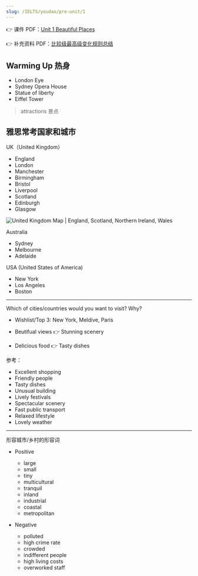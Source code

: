 ```yaml
---
slug: /IELTS/youdao/pre-unit/1
---
```



👉 课件 PDF：[Unit 1 Beautiful Places](./Unit%201%20Beautiful%20Places.pdf)

👉 补充资料 PDF：[比较级最高级变化规则总结](./Comparative%20Superlative%20Rules%20Summary.pdf)



## Warming Up 热身

- London Eye
- Sydney Opera House
- Statue of liberty
- Eiffel Tower

> attractions 景点

## 雅思常考国家和城市

UK（United Kingdom）

- England
- London
- Manchester
- Birmingham
- Bristol
- Liverpool
- Scotland
- Edinburgh
- Glasgow

![United Kingdom Map | England, Scotland, Northern Ireland, Wales](http://img.wukaipeng.com/2023/11/04-175329-united-kingdom-map.gif)



Australia

- Sydney
- Melbourne
- Adelaide

USA (United States of America)

- New York
- Los Angeles
- Boston

---

Which of cities/countries would you want to visit? Why?

- Wishlist/Top 3: New York, Meldive, Paris

- Beutifual views 👉 Stunning scenery
- Delicious food 👉 Tasty dishes

参考：

- Excellent shopping
- Friendly people
- Tasty dishes
- Unusual building
- Lively festivals
- Spectacular scenery
- Fast public transport
- Relaxed lifestyle
- Lovely weather

---

形容城市/乡村的形容词
- Positive
  - large
  - small
  - tiny
  - multicultural
  - tranquil
  - inland
  - industrial
  - coastal
  - metropolitan

- Negative
  - polluted
  - high crime rate
  - crowded
  - indifferent people
  - high living costs
  - overworked staff




